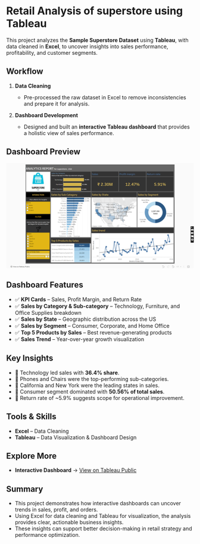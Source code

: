 # Retail Analysis of superstore using Tableau

This project analyzes the **Sample Superstore Dataset** using **Tableau**, with data cleaned in **Excel**, to uncover insights into sales performance, profitability, and customer segments.  


##  Workflow  
1. **Data Cleaning**  
   - Pre-processed the raw dataset in Excel to remove inconsistencies and prepare it for analysis.  

2. **Dashboard Development**  
   - Designed and built an **interactive Tableau dashboard** that provides a holistic view of sales performance.  


##  Dashboard Preview  
![Superstore Dashboard](https://github.com/ChitraSatyaLahariPatnala/Retail-Analysis-of-Superstore-using-Tableau-/blob/main/Tableau%20dashboard)   


##  Dashboard Features  
- ✅ **KPI Cards** – Sales, Profit Margin, and Return Rate  
- ✅ **Sales by Category & Sub-category** – Technology, Furniture, and Office Supplies breakdown  
- ✅ **Sales by State** – Geographic distribution across the US  
- ✅ **Sales by Segment** – Consumer, Corporate, and Home Office  
- ✅ **Top 5 Products by Sales** – Best revenue-generating products  
- ✅ **Sales Trend** – Year-over-year growth visualization  


##  Key Insights  
- 📌 Technology led sales with **36.4% share**.  
- 📌 Phones and Chairs were the top-performing sub-categories.  
- 📌 California and New York were the leading states in sales.  
- 📌 Consumer segment dominated with **50.56% of total sales**.  
- 📌 Return rate of ~5.9% suggests scope for operational improvement.  


##  Tools & Skills  
- **Excel** – Data Cleaning  
- **Tableau** – Data Visualization & Dashboard Design    


##  Explore More  
- **Interactive Dashboard** → [View on Tableau Public](https://public.tableau.com/app/profile/chitra.satya.lahari.patnala/viz/Analyticsreport_17505834230790/Dashboard2)

## Summary

- This project demonstrates how interactive dashboards can uncover trends in sales, profit, and orders.
- Using Excel for data cleaning and Tableau for visualization, the analysis provides clear, actionable business insights.
- These insights can support better decision-making in retail strategy and performance optimization.

